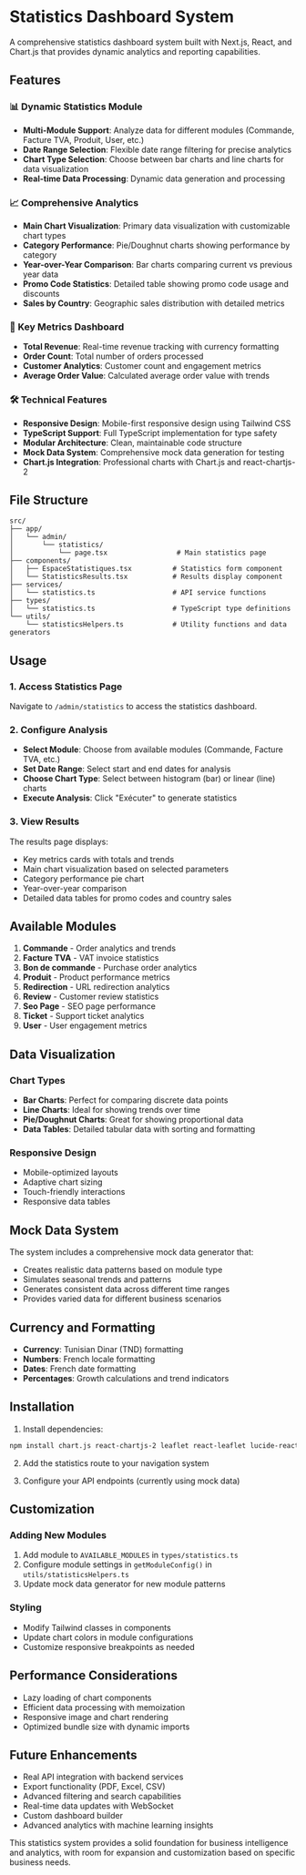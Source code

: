 # Statistics Dashboard System

A comprehensive statistics dashboard system built with Next.js, React, and Chart.js that provides dynamic analytics and reporting capabilities.

## Features

### 📊 Dynamic Statistics Module
- **Multi-Module Support**: Analyze data for different modules (Commande, Facture TVA, Produit, User, etc.)
- **Date Range Selection**: Flexible date range filtering for precise analytics
- **Chart Type Selection**: Choose between bar charts and line charts for data visualization
- **Real-time Data Processing**: Dynamic data generation and processing

### 📈 Comprehensive Analytics
- **Main Chart Visualization**: Primary data visualization with customizable chart types
- **Category Performance**: Pie/Doughnut charts showing performance by category
- **Year-over-Year Comparison**: Bar charts comparing current vs previous year data
- **Promo Code Statistics**: Detailed table showing promo code usage and discounts
- **Sales by Country**: Geographic sales distribution with detailed metrics

### 🎯 Key Metrics Dashboard
- **Total Revenue**: Real-time revenue tracking with currency formatting
- **Order Count**: Total number of orders processed
- **Customer Analytics**: Customer count and engagement metrics
- **Average Order Value**: Calculated average order value with trends

### 🛠️ Technical Features
- **Responsive Design**: Mobile-first responsive design using Tailwind CSS
- **TypeScript Support**: Full TypeScript implementation for type safety
- **Modular Architecture**: Clean, maintainable code structure
- **Mock Data System**: Comprehensive mock data generation for testing
- **Chart.js Integration**: Professional charts with Chart.js and react-chartjs-2

## File Structure

```
src/
├── app/
│   └── admin/
│       └── statistics/
│           └── page.tsx                 # Main statistics page
├── components/
│   ├── EspaceStatistiques.tsx          # Statistics form component
│   └── StatisticsResults.tsx           # Results display component
├── services/
│   └── statistics.ts                   # API service functions
├── types/
│   └── statistics.ts                   # TypeScript type definitions
└── utils/
    └── statisticsHelpers.ts            # Utility functions and data generators
```

## Usage

### 1. Access Statistics Page
Navigate to `/admin/statistics` to access the statistics dashboard.

### 2. Configure Analysis
- **Select Module**: Choose from available modules (Commande, Facture TVA, etc.)
- **Set Date Range**: Select start and end dates for analysis
- **Choose Chart Type**: Select between histogram (bar) or linear (line) charts
- **Execute Analysis**: Click "Exécuter" to generate statistics

### 3. View Results
The results page displays:
- Key metrics cards with totals and trends
- Main chart visualization based on selected parameters
- Category performance pie chart
- Year-over-year comparison
- Detailed data tables for promo codes and country sales

## Available Modules

1. **Commande** - Order analytics and trends
2. **Facture TVA** - VAT invoice statistics
3. **Bon de commande** - Purchase order analytics
4. **Produit** - Product performance metrics
5. **Redirection** - URL redirection analytics
6. **Review** - Customer review statistics
7. **Seo Page** - SEO page performance
8. **Ticket** - Support ticket analytics
9. **User** - User engagement metrics

## Data Visualization

### Chart Types
- **Bar Charts**: Perfect for comparing discrete data points
- **Line Charts**: Ideal for showing trends over time
- **Pie/Doughnut Charts**: Great for showing proportional data
- **Data Tables**: Detailed tabular data with sorting and formatting

### Responsive Design
- Mobile-optimized layouts
- Adaptive chart sizing
- Touch-friendly interactions
- Responsive data tables

## Mock Data System

The system includes a comprehensive mock data generator that:
- Creates realistic data patterns based on module type
- Simulates seasonal trends and patterns
- Generates consistent data across different time ranges
- Provides varied data for different business scenarios

## Currency and Formatting

- **Currency**: Tunisian Dinar (TND) formatting
- **Numbers**: French locale formatting
- **Dates**: French date formatting
- **Percentages**: Growth calculations and trend indicators

## Installation

1. Install dependencies:
```bash
npm install chart.js react-chartjs-2 leaflet react-leaflet lucide-react
```

2. Add the statistics route to your navigation system

3. Configure your API endpoints (currently using mock data)

## Customization

### Adding New Modules
1. Add module to `AVAILABLE_MODULES` in `types/statistics.ts`
2. Configure module settings in `getModuleConfig()` in `utils/statisticsHelpers.ts`
3. Update mock data generator for new module patterns

### Styling
- Modify Tailwind classes in components
- Update chart colors in module configurations
- Customize responsive breakpoints as needed

## Performance Considerations

- Lazy loading of chart components
- Efficient data processing with memoization
- Responsive image and chart rendering
- Optimized bundle size with dynamic imports

## Future Enhancements

- Real API integration with backend services
- Export functionality (PDF, Excel, CSV)
- Advanced filtering and search capabilities
- Real-time data updates with WebSocket
- Custom dashboard builder
- Advanced analytics with machine learning insights

This statistics system provides a solid foundation for business intelligence and analytics, with room for expansion and customization based on specific business needs.